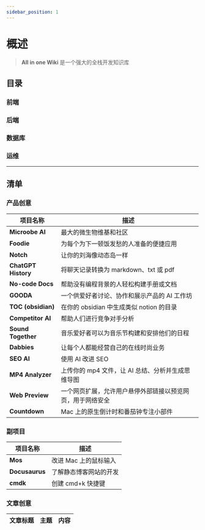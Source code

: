 ```yaml
---
sidebar_position: 1
---
```


# 概述

> **All in one Wiki** 是一个强大的全栈开发知识库

## 目录

### 前端

### 后端

### 数据库

### 运维

---

## 清单

### 产品创意

| 项目名称            | 描述                                                       |
| ------------------- | ---------------------------------------------------------- |
| **Microobe AI**     | 最大的微生物维基和社区                                     |
| **Foodie**          | 为每个为下一顿饭发愁的人准备的便捷应用                     |
| **Notch**           | 让你的刘海像动态岛一样                                     |
| **ChatGPT History** | 将聊天记录转换为 markdown、txt 或 pdf                      |
| **No-code Docs**    | 帮助没有编程背景的人轻松构建手册或文档                     |
| **GOODA**           | 一个供爱好者讨论、协作和展示产品的 AI 工作坊               |
| **TOC (obsidian)**  | 在你的 obsidian 中生成类似 notion 的目录                   |
| **Competitor AI**   | 帮助人们进行竞争对手分析                                   |
| **Sound Together**  | 音乐爱好者可以为音乐节构建和安排他们的日程                 |
| **Dabbies**         | 让每个人都能经营自己的在线时尚业务                         |
| **SEO AI**          | 使用 AI 改进 SEO                                           |
| **MP4 Analyzer**    | 上传你的 mp4 文件，让 AI 总结、分析并生成思维导图          |
| **Web Preview**     | 一个网页扩展，允许用户悬停外部链接以预览网页，用于网络安全 |
| **Countdown**       | Mac 上的原生倒计时和番茄钟专注小部件                       |

### 副项目

| 项目名称       | 描述                   |
| -------------- | ---------------------- |
| **Mos**        | 改进 Mac 上的鼠标输入  |
| **Docusaurus** | 了解静态博客网站的开发 |
| **cmdk**       | 创建 cmd+k 快捷键      |

### 文章创意

| 文章标题 | 主题 | 内容 |
| -------- | ---- | ---- |
